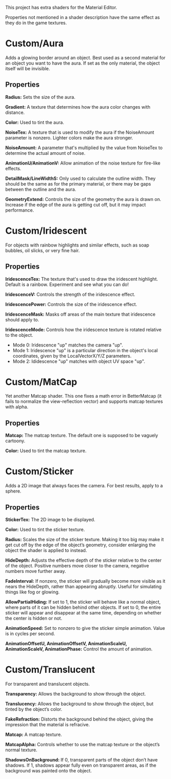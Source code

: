 This project has extra shaders for the Material Editor. 

Properties not mentioned in a shader description have the same effect as they do in the game textures.

# Custom/Aura
Adds a glowing border around an object. Best used as a second material for an object you want to have the aura. If set as the only material, the object itself will be invisible.

## Properties
**Radius:** Sets the size of the aura.

**Gradient:** A texture that determines how the aura color changes with distance.

**Color:** Used to tint the aura.

**NoiseTex:** A texture that is used to modify the aura if the NoiseAmount parameter is nonzero. Lighter colors make the aura stronger.

**NoiseAmount:** A parameter that's multiplied by the value from NoiseTex to determine the actual amount of noise.

**AnimationU/AnimationV:** Allow animation of the noise texture for fire-like effects.

**DetailMask/LineWidthS:** Only used to calculate the outline width. They should be the same as for the primary material, or there may be gaps between the outline and the aura.

**GeometryExtend:** Controls the size of the geometry the aura is drawn on. Increase if the edge of the aura is getting cut off, but it may impact performance.

# Custom/Iridescent
For objects with rainbow highlights and similar effects, such as soap bubbles, oil slicks, or very fine hair.

## Properties
**IridescenceTex:** The texture that's used to draw the iridescent highlight. Default is a rainbow. Experiment and see what you can do!

**IridescenceV:** Controls the strength of the iridescence effect.

**IridescencePower:** Controls the size of the iridescence effect.

**IridescenceMask:** Masks off areas of the main texture that iridescence should apply to.

**IridescenceMode:** Controls how the iridescence texture is rotated relative to the object.
- Mode 0: Iridescence "up" matches the camera "up".
- Mode 1: Iridescence "up" is a particular direction in the object's local coordinates, given by the LocalVectorX/Y/Z parameters.
- Mode 2: Ididescence "up" matches with object UV space "up".

# Custom/MatCap
Yet another Matcap shader. This one fixes a math error in BetterMatcap (it fails to normalize the view-reflection vector) and supports matcap textures with alpha.

## Properties
**Matcap:** The matcap texture. The default one is supposed to be vaguely cartoony.

**Color:** Used to tint the matcap texture.

# Custom/Sticker
Adds a 2D image that always faces the camera. For best results, apply to a sphere.

## Properties
**StickerTex:** The 2D image to be displayed.

**Color:** Used to tint the sticker texture.

**Radius:** Scales the size of the sticker texture. Making it too big may make it get cut off by the edge of the object’s geometry, consider enlarging the object the shader is applied to instead.

**HideDepth:** Adjusts the effective depth of the sticker relative to the center of the object. Positive numbers move closer to the camera, negative numbers move further away.

**FadeInterval:** If nonzero, the sticker will gradually become more visible as it nears the HideDepth, rather than appearing abruptly. Useful for simulating things like fog or glowing.

**AllowPartialHiding:** If set to 1, the sticker will behave like a normal object, where parts of it can be hidden behind other objects. If set to 0, the entire sticker will appear and disappear at the same time, depending on whether the center is hidden or not.

**AnimationSpeed:** Set to nonzero to give the sticker simple animation. Value is in cycles per second.

**AnimationOffsetU, AnimationOffsetV, AnimationScaleU, AnimationScaleV, AnimationPhase:** Control the amount of animation.

# Custom/Translucent
For transparent and translucent objects.

**Transparency:** Allows the background to show through the object.

**Translucency:** Allows the background to show through the object, but tinted by the object’s color.

**FakeRefraction:** Distorts the background behind the object, giving the impression that the material is refracive.

**Matcap:** A matcap texture.

**MatcapAlpha:** Controls whether to use the matcap texture or the object’s normal texture.

**ShadowsOnBackground:** If 0, transparent parts of the object don’t have shadows. If 1, shadows appear fully even on transparent areas, as if the background was painted onto the object.
